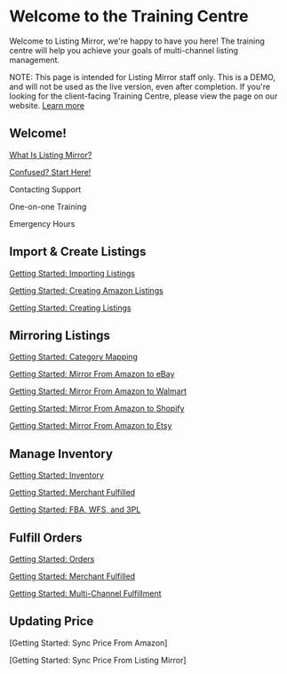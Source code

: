 # Welcome to the Training Centre

Welcome to Listing Mirror, we're happy to have you here! The training centre will help you achieve your goals of multi-channel listing management.

NOTE: This page is intended for Listing Mirror staff only. This is a DEMO, and will not be used as the live version, even after completion. If you're looking for the client-facing Training Centre, please view the page on our website. [Learn more](https://support.listingmirror.com/hc/en-us/categories/360004804391)

## Welcome! 

[What Is Listing Mirror?](./welcome/welcome)

[Confused? Start Here!](./welcome/index)

Contacting Support

One-on-one Training

Emergency Hours

## Import & Create Listings

[Getting Started: Importing Listings](./import-create/import-listing)

[Getting Started: Creating Amazon Listings](./import-create/create-amz-listing)

[Getting Started: Creating Listings](./import-create/create-listing)

## Mirroring Listings

[Getting Started: Category Mapping](./mirror/category-mapping)

[Getting Started: Mirror From Amazon to eBay](./mirror/amazon-to-ebay)

[Getting Started: Mirror From Amazon to Walmart](./mirror/amazon-to-walmart)

[Getting Started: Mirror From Amazon to Shopify](./mirror/amazon-to-shopify)

[Getting Started: Mirror From Amazon to Etsy](./mirror/amazon-to-etsy)

## Manage Inventory

[Getting Started: Inventory](./inventory/general)

[Getting Started: Merchant Fulfilled](./inventory/mf)

[Getting Started: FBA, WFS, and 3PL](./inventory/amazon-3pl)

## Fulfill Orders

[Getting Started: Orders](./orders/general)


[Getting Started: Merchant Fulfilled](./orders/mf)

[Getting Started: Multi-Channel Fulfillment](./orders/mcf)

## Updating Price

[Getting Started: Sync Price From Amazon]

[Getting Started: Sync Price From Listing Mirror]